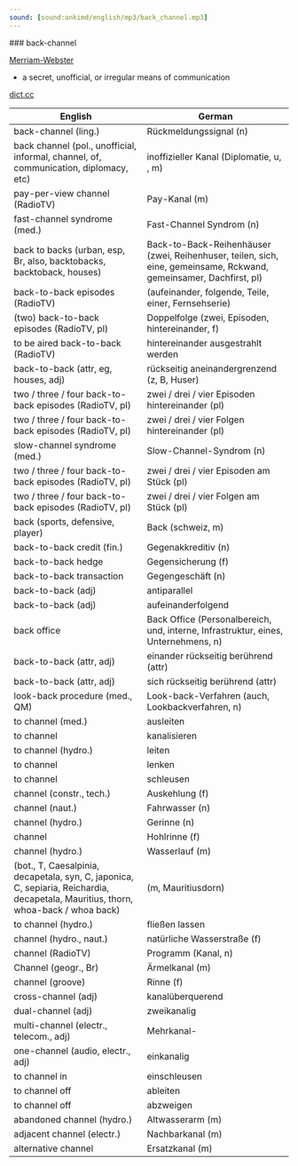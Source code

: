 ```yaml
---
sound: [sound:ankimd/english/mp3/back_channel.mp3]
---
```


\### back-channel

[Merriam-Webster](https://www.merriam-webster.com/dictionary/back-channel)

- a secret, unofficial, or irregular means of communication

[dict.cc](https://www.dict.cc/back-channel)

| English        | German       |
| -------------- | ------------ |
| back-channel (ling.) | Rückmeldungssignal (n) |
| back channel (pol., unofficial, informal, channel, of, communication, diplomacy, etc) | inoffizieller Kanal (Diplomatie, u, , m) |
| pay-per-view channel <PPV channel> (RadioTV) | Pay-Kanal (m) |
| fast-channel syndrome <FCS> (med.) | Fast-Channel Syndrom (n) |
| back to backs (urban, esp, Br, also, backtobacks, backtoback, houses) | Back-to-Back-Reihenhäuser (zwei, Reihenhuser, teilen, sich, eine, gemeinsame, Rckwand, gemeinsamer, Dachfirst, pl) |
| back-to-back episodes (RadioTV) |  (aufeinander, folgende, Teile, einer, Fernsehserie) |
| (two) back-to-back episodes (RadioTV, pl) | Doppelfolge (zwei, Episoden, hintereinander, f) |
| to be aired back-to-back (RadioTV) | hintereinander ausgestrahlt werden |
| back-to-back (attr, eg, houses, adj) | rückseitig aneinandergrenzend (z, B, Huser) |
| two / three / four back-to-back episodes (RadioTV, pl) | zwei / drei / vier Episoden hintereinander (pl) |
| two / three / four back-to-back episodes (RadioTV, pl) | zwei / drei / vier Folgen hintereinander (pl) |
| slow-channel syndrome <SCS> (med.) | Slow-Channel-Syndrom <SCS> (n) |
| two / three / four back-to-back episodes (RadioTV, pl) | zwei / drei / vier Episoden am Stück (pl) |
| two / three / four back-to-back episodes (RadioTV, pl) | zwei / drei / vier Folgen am Stück (pl) |
| back (sports, defensive, player) | Back (schweiz, m) |
| back-to-back credit (fin.) | Gegenakkreditiv (n) |
| back-to-back hedge | Gegensicherung (f) |
| back-to-back transaction | Gegengeschäft (n) |
| back-to-back (adj) | antiparallel |
| back-to-back (adj) | aufeinanderfolgend |
| back office | Back Office (Personalbereich, und, interne, Infrastruktur, eines, Unternehmens, n) |
| back-to-back (attr, adj) | einander rückseitig berührend (attr) |
| back-to-back (attr, adj) | sich rückseitig berührend (attr) |
| look-back procedure (med., QM) | Look-back-Verfahren (auch, Lookbackverfahren, n) |
| to channel (med.) | ausleiten |
| to channel | kanalisieren |
| to channel (hydro.) | leiten |
| to channel | lenken |
| to channel | schleusen |
| channel (constr., tech.) | Auskehlung (f) |
| channel (naut.) | Fahrwasser (n) |
| channel (hydro.) | Gerinne (n) |
| channel | Hohlrinne (f) |
| channel (hydro.) | Wasserlauf (m) |
|  (bot., T, Caesalpinia, decapetala, syn, C, japonica, C, sepiaria, Reichardia, decapetala, Mauritius, thorn, whoa-back / whoa back) |  (m, Mauritiusdorn) |
| to channel (hydro.) | fließen lassen |
| channel (hydro., naut.) | natürliche Wasserstraße (f) |
| channel (RadioTV) | Programm (Kanal, n) |
| Channel (geogr., Br) | Ärmelkanal (m) |
| channel (groove) | Rinne (f) |
| cross-channel (adj) | kanalüberquerend |
| dual-channel (adj) | zweikanalig |
| multi-channel (electr., telecom., adj) | Mehrkanal- |
| one-channel (audio, electr., adj) | einkanalig |
| to channel in | einschleusen |
| to channel off | ableiten |
| to channel off | abzweigen |
| abandoned channel (hydro.) | Altwasserarm (m) |
| adjacent channel (electr.) | Nachbarkanal (m) |
| alternative channel | Ersatzkanal (m) |
